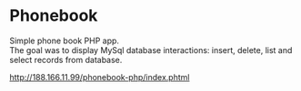 # Phonebook

Simple phone book PHP app.  
The goal was to display MySql database interactions: insert, delete, list and select records from database.  

<http://188.166.11.99/phonebook-php/index.phtml>
